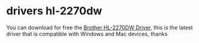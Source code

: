# drivers hl-2270dw
You can download for free the <a href="https://brotherhardware.com/brother-hl-2270dw-driver/">Brother HL-2270DW Driver</a>, this is the latest driver that is compatible with Windows and Mac devices, thanks
